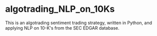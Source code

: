 # algotrading_NLP_on_10Ks
This is an algotrading sentiment trading strategy, written in Python, and applying NLP on 10-K's from the SEC EDGAR database.

